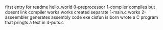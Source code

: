 first entry for readme hello_world
0-preprocessor
1-compiler compiles but doesnt link
compiler works
works
created separate 1-main.c works
2-asseembler generates assembly code
exe cisfun is born
wrote a C program that pringts a text in 4-puts.c
